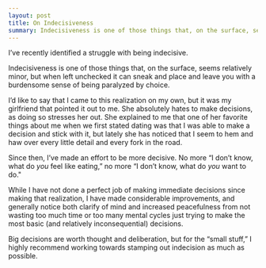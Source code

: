 ```yaml
---
layout: post
title: On Indecisiveness
summary: Indecisiveness is one of those things that, on the surface, seems relatively minor, but when left unchecked it can sneak and place and leave you with a burdensome sense of being paralyzed by choice.
---
```


I’ve recently identified a struggle with being indecisive.

Indecisiveness is one of those things that, on the surface, seems relatively minor, but when left unchecked it can sneak and place and leave you with a burdensome sense of being paralyzed by choice.

I’d like to say that I came to this realization on my own, but it was my girlfriend that pointed it out to me. She absolutely hates to make decisions, as doing so stresses her out. She explained to me that one of her favorite things about me when we first stated dating was that I was able to make a decision and stick with it, but lately she has noticed that I seem to hem and haw over every little detail and every fork in the road.

Since then, I’ve made an effort to be more decisive. No more “I don’t know, what do _you_ feel like eating,” no more “I don’t know, what do _you_ want to do."

While I have not done a perfect job of making immediate decisions since making that realization, I have made considerable improvements, and generally notice both clarify of mind and increased peacefulness from not wasting too much time or too many mental cycles just trying to make the most basic (and relatively inconsequential) decisions. 

Big decisions are worth thought and deliberation, but for the “small stuff,” I highly recommend working towards stamping out indecision as much as possible.
